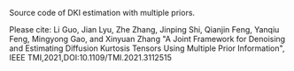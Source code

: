 Source code of DKI estimation with multiple priors.

Please cite: 
Li Guo, Jian Lyu, Zhe Zhang, Jinping Shi, Qianjin Feng, Yanqiu Feng, Mingyong Gao, and Xinyuan Zhang
"A Joint Framework for Denoising and Estimating Diffusion Kurtosis Tensors Using Multiple Prior Information",
IEEE TMI,2021,DOI:10.1109/TMI.2021.3112515
